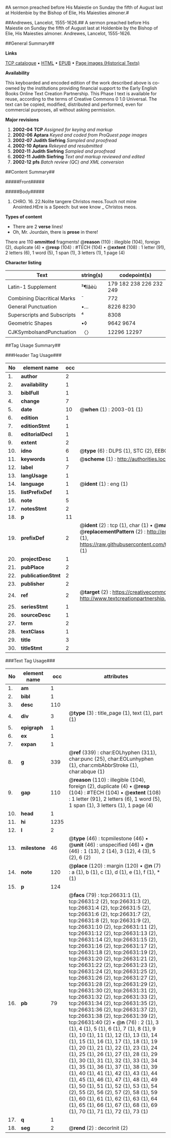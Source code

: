 #A sermon preached before His Maiestie on Sunday the fifth of August last at Holdenbie by the Bishop of Elie, His Maiesties almoner.#

##Andrewes, Lancelot, 1555-1626.##
A sermon preached before His Maiestie on Sunday the fifth of August last at Holdenbie by the Bishop of Elie, His Maiesties almoner.
Andrewes, Lancelot, 1555-1626.

##General Summary##

**Links**

[TCP catalogue](http://www.ota.ox.ac.uk/tcp/)  • 
[HTML](http://tei.it.ox.ac.uk/tcp/Texts-HTML/free/A19/A19701.html)  • 
[EPUB](http://tei.it.ox.ac.uk/tcp/Texts-EPUB/free/A19/A19701.epub) • 
[Page images (Historical Texts)](https://data.historicaltexts.jisc.ac.uk/view?pubId=eebo-23435850e&pageId=eebo-23435850e-26631-1)

**Availability**

This keyboarded and encoded edition of the
	       work described above is co-owned by the institutions
	       providing financial support to the Early English Books
	       Online Text Creation Partnership. This Phase I text is
	       available for reuse, according to the terms of Creative
	       Commons 0 1.0 Universal. The text can be copied,
	       modified, distributed and performed, even for
	       commercial purposes, all without asking permission.

**Major revisions**

1. __2002-04__ __TCP__ *Assigned for keying and markup*
1. __2002-06__ __Aptara__ *Keyed and coded from ProQuest page images*
1. __2002-07__ __Judith Siefring__ *Sampled and proofread*
1. __2002-10__ __Aptara__ *Rekeyed and resubmitted*
1. __2002-11__ __Judith Siefring__ *Sampled and proofread*
1. __2002-11__ __Judith Siefring__ *Text and markup reviewed and edited*
1. __2002-12__ __pfs__ *Batch review (QC) and XML conversion*

##Content Summary##

#####Front#####

#####Body#####
1. CHRO. 16. 22.Nolite tangere Christos meos.Touch not mine Anointed.HEre is a Speech: but wee
know 
    _ Christos meos.

**Types of content**

  * There are 2 **verse** lines!
  * Oh, Mr. Jourdain, there is **prose** in there!

There are 110 **ommitted** fragments! 
 @__reason__ (110) : illegible (104), foreign (2), duplicate (4)  •  @__resp__ (104) : #TECH (104)  •  @__extent__ (108) : 1 letter (91), 2 letters (6), 1 word (5), 1 span (1), 3 letters (1), 1 page (4)

**Character listing**


|Text|string(s)|codepoint(s)|
|---|---|---|
|Latin-1 Supplement|³¶îâèù|179 182 238 226 232 249|
|Combining             Diacritical Marks|̄|772|
|General Punctuation|•…|8226 8230|
|Superscripts             and Subscripts|⁴|8308|
|Geometric Shapes|▪◊|9642 9674|
|CJKSymbolsandPunctuation|〈〉|12296 12297|

##Tag Usage Summary##

###Header Tag Usage###

|No|element name|occ|attributes|
|---|---|---|---|
|1.|__author__|2||
|2.|__availability__|1||
|3.|__biblFull__|1||
|4.|__change__|7||
|5.|__date__|10| @__when__ (1) : 2003-01 (1)|
|6.|__edition__|1||
|7.|__editionStmt__|1||
|8.|__editorialDecl__|1||
|9.|__extent__|2||
|10.|__idno__|6| @__type__ (6) : DLPS (1), STC (2), EEBO-CITATION (1), OCLC (1), VID (1)|
|11.|__keywords__|1| @__scheme__ (1) : http://authorities.loc.gov/ (1)|
|12.|__label__|7||
|13.|__langUsage__|1||
|14.|__language__|1| @__ident__ (1) : eng (1)|
|15.|__listPrefixDef__|1||
|16.|__note__|5||
|17.|__notesStmt__|2||
|18.|__p__|11||
|19.|__prefixDef__|2| @__ident__ (2) : tcp (1), char (1)  •  @__matchPattern__ (2) : ([0-9\-]+):([0-9IVX]+) (1), (.+) (1)  •  @__replacementPattern__ (2) : http://eebo.chadwyck.com/downloadtiff?vid=$1&page=$2 (1), https://raw.githubusercontent.com/textcreationpartnership/Texts/master/tcpchars.xml#$1 (1)|
|20.|__projectDesc__|1||
|21.|__pubPlace__|2||
|22.|__publicationStmt__|2||
|23.|__publisher__|2||
|24.|__ref__|2| @__target__ (2) : https://creativecommons.org/publicdomain/zero/1.0/ (1), http://www.textcreationpartnership.org/docs/. (1)|
|25.|__seriesStmt__|1||
|26.|__sourceDesc__|1||
|27.|__term__|2||
|28.|__textClass__|1||
|29.|__title__|3||
|30.|__titleStmt__|2||


###Text Tag Usage###

|No|element name|occ|attributes|
|---|---|---|---|
|1.|__am__|1||
|2.|__bibl__|1||
|3.|__desc__|110||
|4.|__div__|3| @__type__ (3) : title_page (1), text (1), part (1)|
|5.|__epigraph__|1||
|6.|__ex__|1||
|7.|__expan__|1||
|8.|__g__|339| @__ref__ (339) : char:EOLhyphen (311), char:punc (25), char:EOLunhyphen (1), char:cmbAbbrStroke (1), char:abque (1)|
|9.|__gap__|110| @__reason__ (110) : illegible (104), foreign (2), duplicate (4)  •  @__resp__ (104) : #TECH (104)  •  @__extent__ (108) : 1 letter (91), 2 letters (6), 1 word (5), 1 span (1), 3 letters (1), 1 page (4)|
|10.|__head__|1||
|11.|__hi__|1235||
|12.|__l__|2||
|13.|__milestone__|46| @__type__ (46) : tcpmilestone (46)  •  @__unit__ (46) : unspecified (46)  •  @__n__ (46) : 1 (13), 2 (14), 3 (12), 4 (3), 5 (2), 6 (2)|
|14.|__note__|120| @__place__ (120) : margin (120)  •  @__n__ (7) : a (1), b (1), c (1), d (1), e (1), f (1), * (1)|
|15.|__p__|124||
|16.|__pb__|79| @__facs__ (79) : tcp:26631:1 (1), tcp:26631:2 (2), tcp:26631:3 (2), tcp:26631:4 (2), tcp:26631:5 (2), tcp:26631:6 (2), tcp:26631:7 (2), tcp:26631:8 (2), tcp:26631:9 (2), tcp:26631:10 (2), tcp:26631:11 (2), tcp:26631:12 (2), tcp:26631:13 (2), tcp:26631:14 (2), tcp:26631:15 (2), tcp:26631:16 (2), tcp:26631:17 (2), tcp:26631:18 (2), tcp:26631:19 (2), tcp:26631:20 (2), tcp:26631:21 (2), tcp:26631:22 (2), tcp:26631:23 (2), tcp:26631:24 (2), tcp:26631:25 (2), tcp:26631:26 (2), tcp:26631:27 (2), tcp:26631:28 (2), tcp:26631:29 (2), tcp:26631:30 (2), tcp:26631:31 (2), tcp:26631:32 (2), tcp:26631:33 (2), tcp:26631:34 (2), tcp:26631:35 (2), tcp:26631:36 (2), tcp:26631:37 (2), tcp:26631:38 (2), tcp:26631:39 (2), tcp:26631:40 (2)  •  @__n__ (76) : 2 (1), 3 (1), 4 (1), 5 (1), 6 (1), 7 (1), 8 (1), 9 (1), 10 (1), 11 (1), 12 (1), 13 (1), 14 (1), 15 (1), 16 (1), 17 (1), 18 (1), 19 (1), 20 (1), 21 (1), 22 (1), 23 (1), 24 (1), 25 (1), 26 (1), 27 (1), 28 (1), 29 (1), 30 (1), 31 (1), 32 (1), 33 (1), 34 (1), 35 (1), 36 (1), 37 (1), 38 (1), 39 (1), 40 (1), 41 (1), 42 (1), 43 (1), 44 (1), 45 (1), 46 (1), 47 (1), 48 (1), 49 (1), 50 (1), 51 (1), 52 (1), 53 (1), 54 (2), 55 (2), 56 (2), 57 (2), 58 (1), 59 (1), 60 (1), 61 (1), 62 (1), 63 (1), 64 (1), 65 (1), 66 (1), 67 (1), 68 (1), 69 (1), 70 (1), 71 (1), 72 (1), 73 (1)|
|17.|__q__|1||
|18.|__seg__|2| @__rend__ (2) : decorInit (2)|

